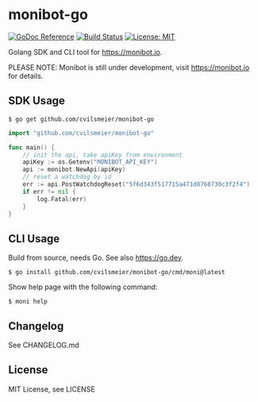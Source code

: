 # monibot-go

[![GoDoc Reference](https://godoc.org/github.com/cvilsmeier/monibot-go?status.svg)](http://godoc.org/github.com/cvilsmeier/monibot-go)
[![Build Status](https://github.com/cvilsmeier/monibot-go/actions/workflows/go-linux.yml/badge.svg)](https://github.com/cvilsmeier/monibot-go/actions/workflows/go-linux.yml)
[![License: MIT](https://img.shields.io/badge/License-MIT-yellow.svg)](https://opensource.org/licenses/MIT)

Golang SDK and CLI tool for <https://monibot.io>.

PLEASE NOTE: Monibot is still under development, visit <https://monibot.io> for details.

## SDK Usage

    $ go get github.com/cvilsmeier/monibot-go

```go
import "github.com/cvilsmeier/monibot-go"

func main() {
	// init the api, take apiKey from environment
	apiKey := os.Getenv("MONIBOT_API_KEY")
	api := monibot.NewApi(apiKey)
	// reset a watchdog by id
	err := api.PostWatchdogReset("5f6d343f517715a471d8768730c3f2f4")
	if err != nil {
		log.Fatal(err)
	}
}
```

## CLI Usage

Build from source, needs Go. See also <https://go.dev>.

    $ go install github.com/cvilsmeier/monibot-go/cmd/moni@latest

Show help page with the following command:

    $ moni help


## Changelog

See CHANGELOG.md


## License

MIT License, see LICENSE
